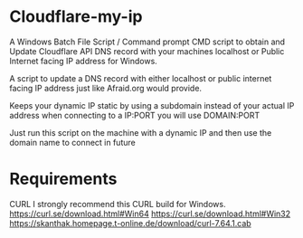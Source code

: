 # Cloudflare-my-ip

A Windows Batch File Script / Command prompt CMD script to obtain and Update Cloudflare API DNS record with your machines localhost or Public Internet facing IP address for Windows.

A script to update a DNS record with either localhost or public internet facing IP address just like Afraid.org would provide.


Keeps your dynamic IP static by using a subdomain instead of your actual IP address when connecting to a IP:PORT you will use DOMAIN:PORT 


Just run this script on the machine with a dynamic IP and then use the domain name to connect in future

# Requirements

CURL I strongly recommend this CURL build for Windows.
https://curl.se/download.html#Win64
https://curl.se/download.html#Win32
https://skanthak.homepage.t-online.de/download/curl-7.64.1.cab
